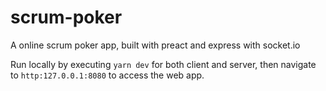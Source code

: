 # scrum-poker
A online scrum poker app, built with preact and express with socket.io


Run locally by executing `yarn dev` for both client and server, then navigate to `http:127.0.0.1:8080` to access the web app.
